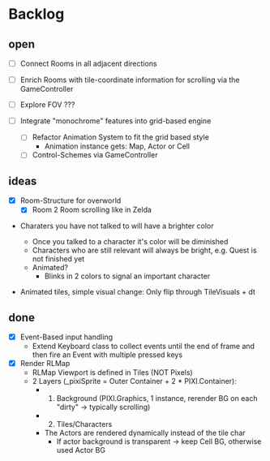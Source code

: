 # Backlog

## open

* [ ] Connect Rooms in all adjacent directions
* [ ] Enrich Rooms with tile-coordinate information for scrolling via the GameController
* [ ] Explore FOV ???

* [ ] Integrate "monochrome" features into grid-based engine
  * [ ] Refactor Animation System to fit the grid based style
    * Animation instance gets: Map, Actor or Cell
  * [ ] Control-Schemes via GameController
## ideas

* [x] Room-Structure for overworld
  * [x] Room 2 Room scrolling like in Zelda

* Charaters you have not talked to will have a brighter color
  * Once you talked to a character it's color will be diminished
  * Characters who are still relevant will always be bright, e.g. Quest is not finished yet
  * Animated?
    * Blinks in 2 colors to signal an important character

* Animated tiles, simple visual change: Only flip through TileVisuals + dt

## done

* [x] Event-Based input handling
  * Extend Keyboard class to collect events until the end of frame and then fire an Event with multiple pressed keys
* [x] Render RLMap
  * RLMap Viewport is defined in Tiles (NOT Pixels)
  * 2 Layers (_pixiSprite = Outer Container + 2 * PIXI.Container):
    * 1. Background (PIXI.Graphics, 1 instance, rerender BG on each "dirty" -> typically scrolling)
    * 2. Tiles/Characters
    * The Actors are rendered dynamically instead of the tile char
      * If actor background is transparent -> keep Cell BG, otherwise used Actor BG